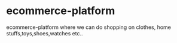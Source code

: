 # ecommerce-platform
ecommerce-platform where we can do shopping on clothes, home stuffs,toys,shoes,watches etc..
